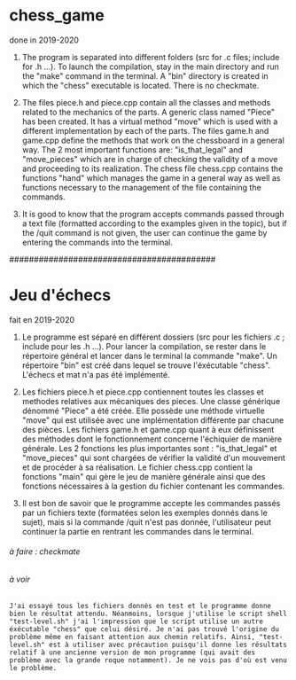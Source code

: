 # chess_game

done in 2019-2020

1.	The program is separated into different folders (src for .c files; include for .h ...). To launch the compilation, stay in the main directory and run the "make" command in the terminal. A "bin" directory is created in which the "chess" executable is located. There is no checkmate.


2. 	The files piece.h and piece.cpp contain all the classes and methods related to the mechanics of the parts. A generic class named "Piece" has been created. It has a virtual method "move" which is used with a different implementation by each of the parts.
	 The files game.h and game.cpp define the methods that work on the chessboard in a general way. The 2 most important functions are: "is_that_legal" and "move_pieces" which are in charge of checking the validity of a move and proceeding to its realization.
	The chess file chess.cpp contains the functions "hand" which manages the game in a general way as well as functions necessary to the management of the file containing the commands.


3.	It is good to know that the program accepts commands passed through a text file (formatted according to the examples given in the topic), but if the /quit command is not given, the user can continue the game by entering the commands into the terminal.



##########################################



# Jeu d'échecs

fait en 2019-2020

1.	Le programme est séparé en différent dossiers (src pour les fichiers .c ; include pour les .h ...). Pour lancer la compilation, se rester dans le répertoire général et lancer dans le terminal la commande "make". Un répertoire "bin" est créé dans lequel se trouve l'éxécutable "chess". L'échecs et mat n'a pas été implémenté.

2. 	Les fichiers piece.h et piece.cpp contiennent toutes les classes et methodes relatives aux mécaniques des pieces. Une classe générique dénommé "Piece" a été créée. Elle possède une méthode virtuelle "move" qui est utilisée avec une implémentation différente par chacune des pièces.
	 Les fichiers game.h et game.cpp quant à eux définissent des méthodes dont le fonctionnement concerne l'échiquier de manière générale. Les 2 fonctions les plus importantes sont : "is_that_legal" et "move_pieces" qui sont chargées de vérifier la validité d'un mouvement et de procéder à sa réalisation.
	Le fichier chess.cpp contient la fonctions "main" qui gère le jeu de manière générale ainsi que des fonctions nécessaires à la gestion du fichier contenant les commandes.

3.	Il est bon de savoir que le programme accepte les commandes passés par un fichiers texte (formatées selon les exemples donnés dans le sujet), mais si la commande /quit n'est pas donnée, l'utilisateur peut continuer la partie en rentrant les commandes dans le terminal.




###### à faire : checkmate

###### à voir
	J'ai essayé tous les fichiers donnés en test et le programme donne bien le résultat attendu. Néanmoins, lorsque j'utilise le script shell "test-level.sh" j'ai l'impression que le script utilise un autre éxécutable "chess" que celui désiré. Je n'ai pas trouvé l'origine du problème même en faisant attention aux chemin relatifs. Ainsi, "test-level.sh" est à utiliser avec précaution puisqu'il donne les résultats relatif à une ancienne version de mon programme (qui avait des problème avec la grande roque notamment). Je ne vois pas d'où est venu le problème.

